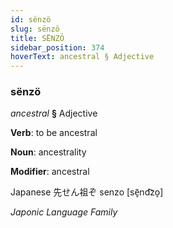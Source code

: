 ```yaml
---
id: sënzö
slug: sënzö
title: SËNZÖ
sidebar_position: 374
hoverText: ancestral § Adjective
---
```


### sënzö

*ancestral* **§** Adjective

**Verb**: to be ancestral

**Noun**: ancestrality

**Modifier**: ancestral

Japanese 先せん祖ぞ senzo [sẽ̞nd͡zo̞]

*Japonic Language Family*